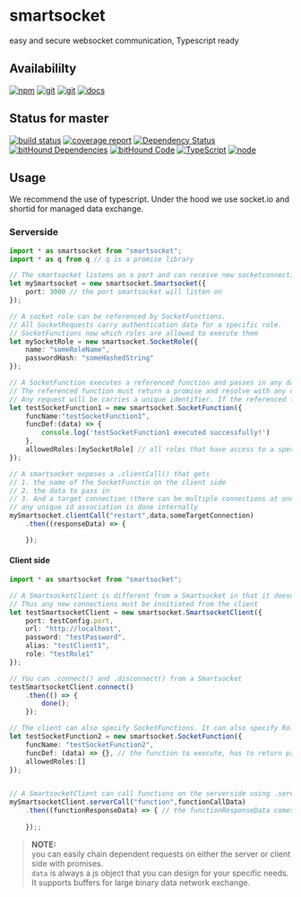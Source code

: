 # smartsocket
easy and secure websocket communication, Typescript ready

## Availabililty
[![npm](https://push.rocks/assets/repo-button-npm.svg)](https://www.npmjs.com/package/smartsocket)
[![git](https://push.rocks/assets/repo-button-git.svg)](https://gitlab.com/pushrocks/smartsocket)
[![git](https://push.rocks/assets/repo-button-mirror.svg)](https://github.com/pushrocks/smartsocket)
[![docs](https://push.rocks/assets/repo-button-docs.svg)](https://pushrocks.gitlab.io/smartsocket/docs)

## Status for master
[![build status](https://gitlab.com/pushrocks/smartsocket/badges/master/build.svg)](https://gitlab.com/pushrocks/smartsocket/commits/master)
[![coverage report](https://gitlab.com/pushrocks/smartsocket/badges/master/coverage.svg)](https://gitlab.com/pushrocks/smartsocket/commits/master)
[![Dependency Status](https://david-dm.org/pushrocks/smartsocket.svg)](https://david-dm.org/pushrocks/smartsocket)
[![bitHound Dependencies](https://www.bithound.io/github/pushrocks/smartsocket/badges/dependencies.svg)](https://www.bithound.io/github/pushrocks/smartsocket/master/dependencies/npm)
[![bitHound Code](https://www.bithound.io/github/pushrocks/smartsocket/badges/code.svg)](https://www.bithound.io/github/pushrocks/smartsocket)
[![TypeScript](https://img.shields.io/badge/TypeScript-2.x-blue.svg)](https://nodejs.org/dist/latest-v6.x/docs/api/)
[![node](https://img.shields.io/badge/node->=%206.x.x-blue.svg)](https://nodejs.org/dist/latest-v6.x/docs/api/)

## Usage
We recommend the use of typescript.
Under the hood we use socket.io and shortid for managed data exchange.

### Serverside
```typescript
import * as smartsocket from "smartsocket";
import * as q from q // q is a promise library

// The smartsocket listens on a port and can receive new socketconnection requests.
let mySmartsocket = new smartsocket.Smartsocket({
    port: 3000 // the port smartsocket will listen on
});

// A socket role can be referenced by SocketFunctions.
// All SocketRequests carry authentication data for a specific role.
// SocketFunctions now which roles are allowed to execute them
let mySocketRole = new smartsocket.SocketRole({
    name: "someRoleName",
    passwordHash: "someHashedString"
});

// A SocketFunction executes a referenced function and passes in any data of the corresponding request.
// The referenced function must return a promise and resolve with any data
// Any request will be carries a unique identifier. If the referenced function's promise resolved any passed on argument will be returned to the requesting party 
let testSocketFunction1 = new smartsocket.SocketFunction({
    funcName:"testSocketFunction1",
    funcDef:(data) => {
        console.log('testSocketFunction1 executed successfully!')
    },
    allowedRoles:[mySocketRole] // all roles that have access to a specific function
});

// A smartsocket exposes a .clientCall() that gets
// 1. the name of the SocketFunctin on the client side
// 2. the data to pass in
// 3. And a target connection (there can be multiple connections at once)
// any unique id association is done internally
mySmartsocket.clientCall("restart",data,someTargetConnection)
    .then((responseData) => {

    });
```

#### Client side
```typescript
import * as smartsocket from "smartsocket";

// A SmartsocketClient is different from a Smartsocket in that it doesn't expose any public address
// Thus any new connections must be innitiated from the client
let testSmartsocketClient = new smartsocket.SmartsocketClient({
    port: testConfig.port,
    url: "http://localhost",
    password: "testPassword",
    alias: "testClient1",
    role: "testRole1"
});

// You can .connect() and .disconnect() from a Smartsocket
testSmartsocketClient.connect()
    .then(() => {
        done();
    });

// The client can also specify SocketFunctions. It can also specify Roles in case a client connects to multiple servers at once
let testSocketFunction2 = new smartsocket.SocketFunction({
    funcName: "testSocketFunction2",
    funcDef: (data) => {}, // the function to execute, has to return promise
    allowedRoles:[]
});


// A SmartsocketClient can call functions on the serverside using .serverCall() analog to the Smartsocket's .clientCall method.
mySmartsocketClient.serverCall("function",functionCallData)
    .then((functionResponseData) => { // the functionResponseData comes from the server... awesome, right?
        
    });;
```

> **NOTE:**  
you can easily chain dependent requests on either the server or client side with promises.  
`data` is always a js object that you can design for your specific needs.  
It supports buffers for large binary data network exchange.  